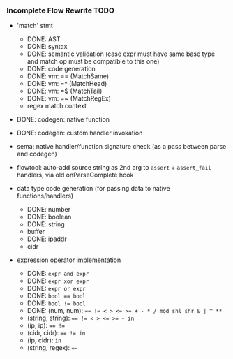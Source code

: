 
### Incomplete Flow Rewrite TODO

- 'match' stmt
  - DONE: AST
  - DONE: syntax
  - DONE: semantic validation (case expr must have same base type and match op must be compatible to this one)
  - DONE: code generation
  - DONE: vm: == (MatchSame)
  - DONE: vm: =^ (MatchHead)
  - DONE: vm: =$ (MatchTail)
  - DONE: vm: =~ (MatchRegEx)
  - regex match context
- DONE: codegen: native function
- DONE: codegen: custom handler invokation
- sema: native handler/function signature check (as a pass between parse and codegen)
- flowtool: auto-add source string as 2nd arg to `assert` + `assert_fail` handlers, via old onParseComplete hook

- data type code generation (for passing data to native functions/handlers)
  - DONE: number
  - DONE: boolean
  - DONE: string
  - buffer
  - DONE: ipaddr
  - cidr

- expression operator implementation
  - DONE: `expr and expr`
  - DONE: `expr xor expr`
  - DONE: `expr or expr`
  - DONE: `bool == bool`
  - DONE: `bool != bool`
  - DONE: (num, num): `== != < > <= >= + - * / mod shl shr & | ^ **`
  - (string, string): `== != < > <= >= + in`
  - (ip, ip): `== !=`
  - (cidr, cidr): `== != in`
  - (ip, cidr): `in`
  - (string, regex): `=~`
